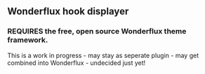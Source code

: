 ## Wonderflux hook displayer

### REQUIRES the free, open source Wonderflux theme framework.

This is a work in progress - may stay as seperate plugin - may get combined into Wonderflux - undecided just yet!